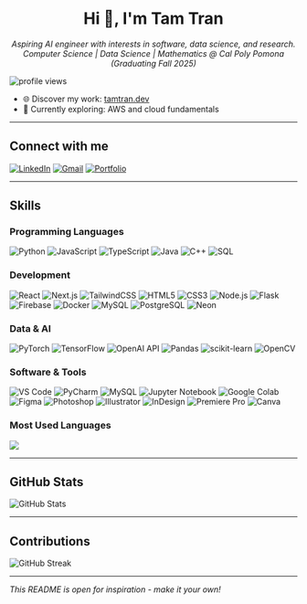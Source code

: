 <h1 align="center">Hi 👋, I'm Tam Tran</h1>
<p align="center">
  <em>Aspiring AI engineer with interests in software, data science, and research.<br>
  Computer Science | Data Science | Mathematics @ Cal Poly Pomona (Graduating Fall 2025)</em>
</p>

<p>
  <img src="https://komarev.com/ghpvc/?username=itistamtran&style=flat-square&color=blue" alt="profile views"/>
</p>


- 🌐 Discover my work: [tamtran.dev](https://tamtran.vercel.app/projects)
- 🚀 Currently exploring: AWS and cloud fundamentals

---

## Connect with me
[![LinkedIn](https://img.shields.io/badge/LinkedIn-blue?logo=linkedin)](https://www.linkedin.com/in/tamtran-/)
[![Gmail](https://img.shields.io/badge/Gmail-red?logo=gmail&logoColor=white)](mailto:itistamtran@gmail.com)
[![Portfolio](https://img.shields.io/badge/Portfolio-website?logo=githubpages)](https://tamtran.vercel.app)

---

## Skills

### Programming Languages
![Python](https://img.shields.io/badge/-Python-333?style=flat&logo=python)
![JavaScript](https://img.shields.io/badge/-JavaScript-333?style=flat&logo=javascript)
![TypeScript](https://img.shields.io/badge/-TypeScript-333?style=flat&logo=typescript)
![Java](https://img.shields.io/badge/-Java-333?style=flat&logo=java)
![C++](https://img.shields.io/badge/-C++-333?style=flat&logo=cplusplus)
![SQL](https://img.shields.io/badge/-SQL-333?style=flat&logo=mysql)

### Development
![React](https://img.shields.io/badge/-React-333?style=flat&logo=react)
![Next.js](https://img.shields.io/badge/-Next.js-333?style=flat&logo=next.js)
![TailwindCSS](https://img.shields.io/badge/-TailwindCSS-333?style=flat&logo=tailwindcss)
![HTML5](https://img.shields.io/badge/-HTML5-333?style=flat&logo=html5)
![CSS3](https://img.shields.io/badge/-CSS3-333?style=flat&logo=css3)
![Node.js](https://img.shields.io/badge/-Node.js-333?style=flat&logo=node.js)
![Flask](https://img.shields.io/badge/-Flask-333?style=flat&logo=flask)
![Firebase](https://img.shields.io/badge/-Firebase-333?style=flat&logo=firebase)
![Docker](https://img.shields.io/badge/-Docker-333?style=flat&logo=docker)
![MySQL](https://img.shields.io/badge/-MySQL-333?style=flat&logo=mysql)
![PostgreSQL](https://img.shields.io/badge/-PostgreSQL-333?style=flat&logo=postgresql)
![Neon](https://img.shields.io/badge/-Neon-333?style=flat&logo=postgresql)

### Data & AI
![PyTorch](https://img.shields.io/badge/-PyTorch-333?style=flat&logo=pytorch)
![TensorFlow](https://img.shields.io/badge/-TensorFlow-333?style=flat&logo=tensorflow)
![OpenAI API](https://img.shields.io/badge/-OpenAI_API-333?style=flat&logo=openai)
![Pandas](https://img.shields.io/badge/-Pandas-333?style=flat&logo=pandas)
![scikit-learn](https://img.shields.io/badge/-scikit--learn-333?style=flat&logo=scikitlearn)
![OpenCV](https://img.shields.io/badge/-OpenCV-333?style=flat&logo=opencv)

### Software & Tools
![VS Code](https://img.shields.io/badge/-VS%20Code-333?style=flat&logo=visualstudiocode)
![PyCharm](https://img.shields.io/badge/-PyCharm-333?style=flat&logo=pycharm)
![MySQL](https://img.shields.io/badge/-MySQL-333?style=flat&logo=mysql)
![Jupyter Notebook](https://img.shields.io/badge/-Jupyter%20Notebook-333?style=flat&logo=jupyter)
![Google Colab](https://img.shields.io/badge/-Google%20Colab-333?style=flat&logo=googlecolab)
![Figma](https://img.shields.io/badge/-Figma-333?style=flat&logo=figma)
![Photoshop](https://img.shields.io/badge/-Photoshop-333?style=flat&logo=adobephotoshop)
![Illustrator](https://img.shields.io/badge/-Illustrator-333?style=flat&logo=adobeillustrator)
![InDesign](https://img.shields.io/badge/-InDesign-333?style=flat&logo=adobeindesign)
![Premiere Pro](https://img.shields.io/badge/-Premiere%20Pro-333?style=flat&logo=adobepremierepro)
![Canva](https://img.shields.io/badge/-Canva-333?style=flat&logo=canva)

### Most Used Languages
<img src="https://github-readme-stats.vercel.app/api/top-langs/?username=itistamtran&layout=compact&hide_border=true&theme=dark" />

---

## GitHub Stats

<p>
  <img src="https://github-readme-stats.vercel.app/api?username=itistamtran&show_icons=true&hide_border=true&theme=dark" alt="GitHub Stats" />
</p>

---

## Contributions

![GitHub Streak](https://github-readme-streak-stats.herokuapp.com/?user=itistamtran&hide_border=true&theme=dark)


---

*This README is open for inspiration - make it your own!*
